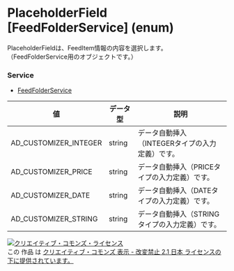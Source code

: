 # PlaceholderField [FeedFolderService] (enum)
PlaceholderFieldは、FeedItem情報の内容を選択します。
（FeedFolderService用のオブジェクトです。）
### Service
+ [FeedFolderService](../services/FeedFolderService.md)

| 値 | データ型 | 説明 | 
|---|---|---|
| AD_CUSTOMIZER_INTEGER| string| データ自動挿入（INTEGERタイプの入力定義）です。 |
| AD_CUSTOMIZER_PRICE| string| データ自動挿入（PRICEタイプの入力定義）です。 |
| AD_CUSTOMIZER_DATE| string| データ自動挿入（DATEタイプの入力定義）です。 |
| AD_CUSTOMIZER_STRING| string| データ自動挿入（STRINGタイプの入力定義）です。 |
<a rel="license" href="http://creativecommons.org/licenses/by-nd/2.1/jp/"><img alt="クリエイティブ・コモンズ・ライセンス" style="border-width:0" src="https://i.creativecommons.org/l/by-nd/2.1/jp/88x31.png" /></a><br />この 作品 は <a rel="license" href="http://creativecommons.org/licenses/by-nd/2.1/jp/">クリエイティブ・コモンズ 表示 - 改変禁止 2.1 日本 ライセンスの下に提供されています。</a>
